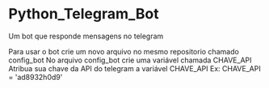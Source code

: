 # Python_Telegram_Bot
Um bot que responde mensagens no telegram

Para usar o bot crie um novo arquivo no mesmo repositorio chamado config_bot
No arquivo config_bot crie uma variável chamada CHAVE_API
Atribua sua chave da API do telegram a variável CHAVE_API
Ex: CHAVE_API = 'ad8932h0d9'
